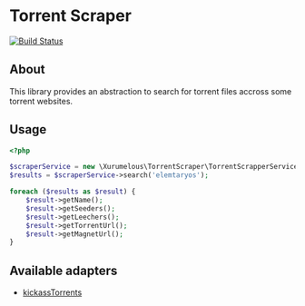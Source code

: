 Torrent Scraper
===============

[![Build Status](https://travis-ci.org/xurumelous/torrent-scraper.svg?branch=master)](https://travis-ci.org/xurumelous/torrent-scraper)

## About
This library provides an abstraction to search for torrent files accross some torrent websites.

## Usage
```php
<?php

$scraperService = new \Xurumelous\TorrentScraper\TorrentScrapperService('kickassTorrents');
$results = $scraperService->search('elemtaryos');

foreach ($results as $result) {
	$result->getName();
    $result->getSeeders();
    $result->getLeechers();
    $result->getTorrentUrl();
    $result->getMagnetUrl();
}
```

## Available adapters
* [kickassTorrents](Kickass.to)

